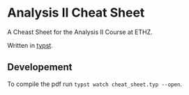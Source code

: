 # Analysis II Cheat Sheet

A Cheast Sheet for the Analysis II Course at ETHZ.

Written in [typst](https://typst.app/docs/).

## Developement

To compile the pdf run `typst watch cheat_sheet.typ --open`.